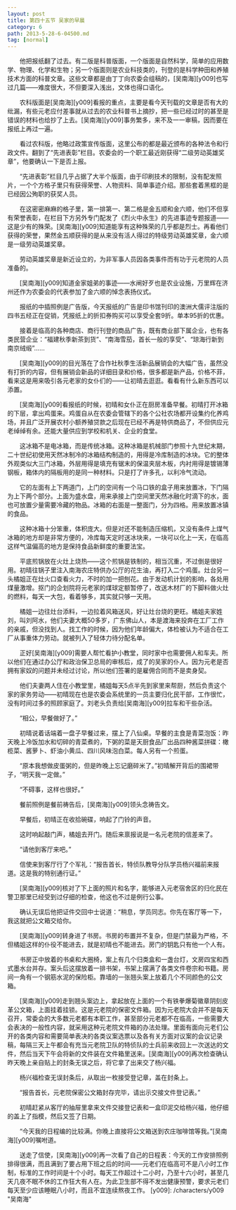 ```yaml
---
layout: post
title: 第四十五节 吴家的早晨
category: 6
path: 2013-5-28-6-04500.md
tag: [normal]
---
```


　　他把报纸翻了过去。有二版是科普版面，一个版面是自然科学，简单的应用数学、物理、化学和生物；另一个版面则是农业科技类的，刊登的是科学种田和养殖技术方面的科普文章。这些文章都是由丁丁向农委会组稿的，[吴南海][y009]也写过几篇——难度很大，不但要深入浅出，文体也得口语化。

　　农科版面是[吴南海][y009]看报的重点，主要是看今天刊载的文章是否有大的纰漏，有些元老应付差事就从过去的农业科普书上摘抄，把一些已经过时的甚至是错误的材料也给抄了上去。[吴南海][y009]事务繁多，来不及一一审稿，因而要在报纸上再过一遍。

　　看过农科版，他略过政策宣传版面，这里公布的都是最近颁布的各种法令和行政文件。翻到了“先进表彰”栏目。农委会的一个职工最近刚获得“二级劳动英雄奖章”，他要确认一下是否上报。

　　“先进表彰”栏目几乎占据了大半个版面，由于印刷技术的限制，没有配发照片，一个个方格子里只有获得荣誉、人物资料、简单事迹介绍。那些套着黑框的是已经因公殉职的获奖人员。

　　在这密密麻麻的格子里，第一排第一、第二格是金五顺和金六顺，他们不但享有荣誉表彰，在栏目下方另外专门配发了《烈火中永生》的先进事迹专题报道——这是少有的殊荣。[吴南海][y009]知道能享有这种殊荣的几乎都是烈士。再看他们获得的荣誉，果然金五顺获得的是从来没有活人得过的特级劳动英雄奖章，金六顺是一级劳动英雄奖章。

　　劳动英雄奖章是新近设立的，为非军事人员因各类事件而有功于元老院的人员准备的。

　　[吴南海][y009]知道金家姐弟的事迹——水闸好歹也是农业设施，万里辉在济州还作为农委会的代表参加了金六顺的悼念表扬仪式。

　　报纸的中插照例是广告版，今天报纸的广告是印书馆刊印的澳洲大儒评注版的四书五经正在促销，凭报纸上的折扣券购买可以享受全套9折。单本95折的优惠。

　　接着是临高的各种商店、商行刊登的商品广告，既有商业部下属企业，也有各类民营企业：“福建秋季新茶到货”、“南海雪茄，首长一般的享受”、“琼海行新到南京绒缎”……

　　[吴南海][y009]的目光落在了合作社秋季生活新品展销会的大幅广告，虽然没有打折的内容，但有展销会新品的详细目录和价格，很多都是新产品，价格不菲，看来这是用来吸引各元老家的女仆们的——让初晴去逛逛。看看有什么新东西可以添置。

　　[吴南海][y009]看报纸的时候，初晴和女仆正在厨房准备早餐。初晴打开冰箱的下层，拿出鸡蛋来。鸡蛋自从在农委会管辖下的各个公社农场都开设集约化养鸡场，并且广泛开展农村小额养殖贷款之后现在已经不再是特供商品了，不但供应元老绰绰有余。还能大量供应到学校和机关、企业的食堂。

　　这冰箱不是电冰箱，而是传统冰箱。这种冰箱是机械部门参照十九世纪末期，二十世纪初使用天然冰制冷的冰箱结构制造的，用得是冷库制造的冰块。它的整体外观类似大三门冰箱，外层用得是填充有锯末的保温夹层木板，内衬用得是镀锡薄钢板，箱体内的隔板用的是同一种材料。只是打了许多孔，以利冷气流动。

　　它的左面有上下两道门，上门的空间有一个马口铁的盒子用来放置冰，下门隔为上下两个部分。上面为盛水盘，用来承接上门空间里天然冰融化时滴下的水，面也可放置少量需要冷藏的物品。冰箱的右面是一整面门，分为四格。用来放置冰镇的食品。

　　这种冰箱十分笨重，体积庞大。但是对还不能制造压缩机，又没有条件上煤气冰箱的地方却是非常方便的，冷库每天定时送冰块来，一块可以化上一天，在临高这样气温偏高的地方是保持食品新鲜度的重要法宝。

　　平底煎锅放在火灶上烧热——这个煎锅是铁制的，相当沉重，不过倒是很好用。初晴往锅子里注入南海农庄特供办公厅的花生油，再打入二个鸡蛋。灶台另一头橘姐正在灶火口查看火力，不时的加一把刨花。由于发动机计划的影响，各处用煤量激增。抠门的企划院将元老家的煤球定额暂停了，改送木材厂的下脚料做火灶的燃料，每天一大包，看着够多，其实就只够一天用。

　　橘姐一边往灶台添料，一边拉着风箱送风，好让灶台烧的更旺。橘姐夫家姓刘，叫刘阿水，他们夫妻大概50多岁，广东佛山人，本是渡海来投奔在工厂工作的亲戚，但没找到人。找工作的时候，因为他们年龄偏大，体检被认为不适合在工厂从事重体力劳动。就被列入了轻体力待分配名单。

　　正好[吴南海][y009]需要人帮忙看护小教堂，同时家中也需要佣人和车夫。所以他们在通过办公厅和政治保卫总局的审核后，成了的吴家的仆人。因为元老是否拥有家奴的问题并未经过讨论，所以他们签署的是雇佣合同而不是卖身契。

　　他们夫妻两人住在小教堂里，橘姐每天5点半先到家里来帮厨，然后负责这个家的家务劳动——初晴现在也是农委会系统里的一员主要归化民干部，工作很忙，没有时间过多的照顾家庭了。刘老头负责给[吴南海][y009]拉车和干些杂活。

　　“相公，早餐做好了。”

　　初晴说着话端着一盘子早餐过来，摆上了八仙桌。早餐的主食是青菜泡饭：昨天晚上冷饭加水和切碎的青菜煮的，下粥的菜是天厨食品厂出品四种酱菜拼碟：橄榄菜、酱萝卜、虾油小黄瓜、四川风味泡白菜。每人另有一个煎蛋。

　　“原本我想做皮蛋粥的，但是昨晚上忘记磨碎米了。”初晴解开背后的围裙带子，“明天我一定做。”

　　“不碍事，这样也很好。”

　　餐前照例是餐前祷告后，[吴南海][y009]领头念祷告文。

　　早餐后，初晴正在收拾碗碟，响起了门铃的声音。

　　这时响起敲门声，橘姐去开门。随后来禀报说是一名元老院的信差来了。

　　“请他到客厅来吧。”

　　信使来到客厅行了个军礼：“报告首长，特侦队教导分队学员杨兴福前来报道。这是我的特别通行证。”

　　[吴南海][y009]核对了下上面的照片和名字，能够进入元老宿舍区的归化民在警卫那里已经受到过仔细的检查，他这也不过是例行公事。

　　确认无误后他把证件交回中士说道：“稍息，学员同志。你先在客厅等一下，我这就把公文箱交给你。

　　[吴南海][y009]转身进了书房。书房的布置并不复杂，但是门禁最为严格，不但橘姐这样的仆役不能进去，就是初晴也不能进去。房门的钥匙只有他一个人有。

　　书房正中放着的书桌和大圈椅，案上有几个归类盒和一盏台灯，文房四宝和西式墨水台并存。案头后这摆放着一排书架，书架上摆满了各类文件卷宗和书籍。房间一角有一个钢筋水泥的保险柜。靠墙的一张翘头案上放着几个不同颜色的公文箱。

　　[吴南海][y009]走到翘头案边上，拿起放在上面的一个有铁拳爆菊徽章阴刻皮革公文箱，上面挂着挂锁。这是元老院的保密文件箱。因为元老院大会并不是每天召开，常委会的大多数元老都有本职工作，甚至部分元老都不在临高，一些需要大会表决的一般性内容，就采用这种元老院文件箱的办法处理。里面有面向元老们公开的各类内容和需要简单表决的各类议案选票以及各有关方面对议案的会议记录稿，每隔三天上午都会有充当元老院卫队的特侦队的士兵前来收回上一次送达的文件，然后当天下午会将新的文件装在文件箱里送来。[吴南海][y009]再次检查确认昨天晚上亲自贴上的封条无误之后，将它拿了出来交了杨兴福。

　　杨兴福检查无误封条后，从取出一枚接受登记章，盖在封条上。

　　“报告首长，元老院保密公文箱封存完毕，请出示交接文件登记表。”

　　初晴赶紧从客厅的抽屉里拿来文件交接登记表和一盒印泥交给杨兴福，他仔细的盖上了指模，然后又签了日期。

　　“今天我的日程编的比较满。你晚上直接将公文箱送到农庄咖啡馆等我。”[吴南海][y009]嘱咐道。

　　送走了信使，[吴南海][y009]再一次看了自己的日程表：今天的工作安排照例排得很满，而且满到了要占用下班之后的时间——元老们在临高可不是八小时工作制，标准的工作时间是十个小时。每天工作超过十二小时，乃至十六小时，甚至几天几夜不眠不休的工作狂大有人在。为此卫生部不得不发出健康预警，要求元老们每天至少应该睡眠八小时，而且不宜连续熬夜工作。
[y009]: /characters/y009 "吴南海"
